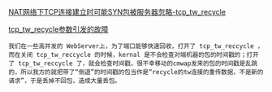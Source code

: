 
[NAT网络下TCP连接建立时可能SYN包被服务器忽略-tcp_tw_recycle](https://blog.csdn.net/rainharder/article/details/46775601)

[tcp_tw_recycle参数引发的故障](https://blog.csdn.net/wireless_tech/article/details/6405755)

```
我们在一些高并发的 WebServer上，为了端口能够快速回收，打开了 tcp_tw_reccycle ，而在关闭 tcp_tw_reccycle 的时候，kernal 是不会检查对端机器的包的时间戳的；打开了 tcp_tw_reccycle 了，就会检查时间戳，很不幸移动的cmwap发来的包的时间戳是乱跳的，所以我方的就把带了“倒退”的时间戳的包当作是“recycle的tw连接的重传数据，不是新的请求”，于是丢掉不回包，造成大量丢包。
```
